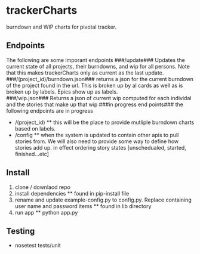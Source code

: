 trackerCharts
=============

burndown and WIP charts for pivotal tracker.  

Endpoints
--------
The following are some imporant endpoints
###/update###
Updates the current state of all projects, their burndowns, and wip for all persons.  Note that this makes trackerCharts only as current as the last update.
###/(project_id)/burndown.json###
returns a json for the current burndown of the project found in the url.  This is broken up by al cards as well as is broken up by labels.  Epics show up as labels.  
###/wip.json###
Returns a json of current wip computed for each individal and the stories that make up that wip
###in progress end points###
the following endpoints are in progress 
* /(project_id)
** this will be the place to provide mutliple burndown charts based on labels.  
* /config
** when the system is updated to contain other apis to pull stories from.  We will also need to provide some way to define how stories add up.  in effect ordering story states [unschedualed, started, finished...etc]

Install
-------
1. clone / downlaod repo
2. install dependencies
** found in pip-install file
3. rename and update example-config.py to config.py.  Replace containing user name and password items
** found in lib directory
4. run app
** python app.py

Testing
-------
* nosetest tests/unit
